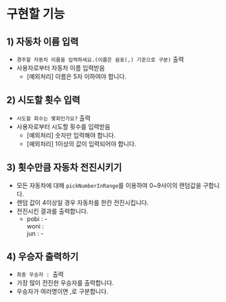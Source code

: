 # 구현할 기능

## 1) 자동차 이름 입력
* `경주할 자동차 이름을 입력하세요.(이름은 쉼표(,) 기준으로 구분)` 출력
* 사용자로부터 자동차 이름 입력받음
  * [예외처리] 이름은 5자 이하여야 합니다.

## 2) 시도할 횟수 입력
* `시도할 회수는 몇회인가요?` 출력
* 사용자로부터 시도할 횟수를 입력받음
  * [예외처리] 숫자만 입력해야 합니다.
  * [예외처리] 1이상의 값이 입력되어야 합니다.

## 3) 횟수만큼 자동차 전진시키기
* 모든 자동차에 대해 `pickNumberInRange`를 이용하여 0~9사이의 랜덤값을 구합니다.
* 랜덤 값이 4이상일 경우 자동차를 한칸 전진시킵니다.
* 전진시킨 결과를 출력합니다.
  * pobi : - <br>
    woni : <br>
    jun : - <br>

## 4) 우승자 출력하기
* `최종 우승자 : `출력
* 가장 많이 전진한 우승자를 출력합니다.
* 우승자가 여러명이면 ,로 구분합니다.

